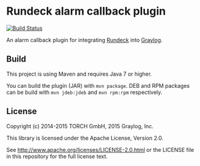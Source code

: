 # Rundeck alarm callback plugin
[![Build Status](https://travis-ci.org/Graylog2/graylog2-alarmcallback-rundeck.svg)](https://travis-ci.org/Graylog2/graylog2-alarmcallback-rundeck)

An alarm callback plugin for integrating [Rundeck](http://rundeck.org) into [Graylog](https://www.graylog.org).

## Build

This project is using Maven and requires Java 7 or higher.

You can build the plugin (JAR) with `mvn package`. DEB and RPM packages can be build with `mvn jdeb:jdeb` and `mvn rpm:rpm` respectively.

## License

Copyright (c) 2014-2015 TORCH GmbH, 2015 Graylog, Inc.

This library is licensed under the Apache License, Version 2.0.

See http://www.apache.org/licenses/LICENSE-2.0.html or the LICENSE file in this repository for the full license text.
